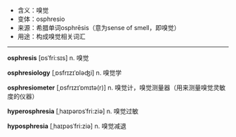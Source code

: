 - <span class="definition">含义：嗅觉</span>
- <span class="definition">变体：osphresio</span>
- <span class="definition">来源：希腊单词osphrēsis（意为sense of smell，即嗅觉）</span>
- <span class="definition">用途：构成嗅觉相关词汇</span>


---


<span class="vocabulary">**osphresis**</span> [ɒsˈfri:sɪs] n. 嗅觉

<span class="vocabulary">**osphresiology**</span> [ˌɒsfrɪzɪˈɒləʤi] n. 嗅觉学

<span class="vocabulary">**osphresiometer**</span> [ˌɒsfrɪzɪˈɒmɪtə(r)] n. 嗅觉计，嗅觉测量器（用来测量嗅觉灵敏度的仪器）

<span class="vocabulary">**hyperosphresia**</span> [ˌhaɪpərɒsˈfri:ziə] n. 嗅觉过敏

<span class="vocabulary">**hyposphresia**</span> [ˌhaɪpəsˈfri:ziə] n. 嗅觉减退
